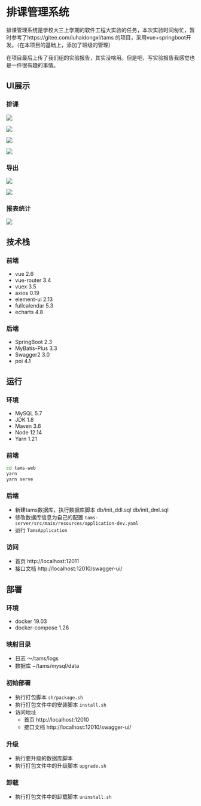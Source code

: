 # 排课管理系统
排课管理系统是学校大三上学期的软件工程大实验的任务，本次实验时间匆忙，暂时参考了https://gitee.com/luhaidongxl/tams  的项目，采用vue+springboot开发。（在本项目的基础上，添加了班级的管理）

在项目最后上传了我们组的实验报告，其实没啥用。但是吧，写实验报告我感觉也是一件很有趣的事情。

## UI展示
### 排课
![](./doc/img/周视图.png)

![](./doc/img/月视图.png)

![](./doc/img/批量排课.png)

![](https://cdn.jsdelivr.net/gh/luhaidong/images@v1.1/tams/拖动修改.gif)
### 导出
![](./doc/img/导出.png)

![](./doc/img/Excel.png)
### 报表统计
![](./doc/img/报表.png)

## 技术栈
### 前端
- vue 2.6
- vue-router 3.4
- vuex 3.5
- axios 0.19
- element-ui 2.13
- fullcalendar 5.3
- echarts 4.8

### 后端
- SpringBoot 2.3
- MyBatis-Plus 3.3
- Swagger2 3.0
- poi 4.1

## 运行
### 环境
- MySQL 5.7
- JDK 1.8
- Maven 3.6
- Node 12.14
- Yarn 1.21
### 前端
```bash
cd tams-web
yarn
yarn serve
```
### 后端
- 新建tams数据库，执行数据库脚本 db/init_ddl.sql db/init_dml.sql
- 修改数据库信息为自己的配置 `tams-server/src/main/resources/application-dev.yaml`
- 运行 `TamsApplication`

### 访问
- 首页 http://localhost:12011
- 接口文档 http://localhost:12010/swagger-ui/

## 部署
### 环境
- docker 19.03
- docker-compose 1.26
### 映射目录
- 日志 ～/tams/logs
- 数据库 ~/tams/mysql/data
### 初始部署
- 执行打包脚本 `sh/package.sh`
- 执行打包文件中的安装脚本 `install.sh`
- 访问地址
    - 首页 http://localhost:12010
    - 接口文档 http://localhost:12010/swagger-ui/

### 升级
- 执行要升级的数据库脚本
- 执行打包文件中的升级脚本 `upgrade.sh`

### 卸载
- 执行打包文件中的卸载脚本 `uninstall.sh`
